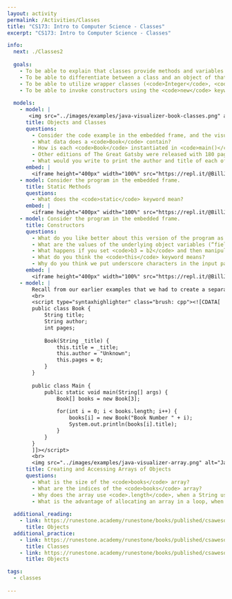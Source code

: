 ```yaml
---
layout: activity
permalink: /Activities/Classes
title: "CS173: Intro to Computer Science - Classes"
excerpt: "CS173: Intro to Computer Science - Classes"

info:
  next: ./Classes2
  
  goals: 
    - To be able to explain that classes provide methods and variables that represent complex nouns or ideas as a collection of data and functionality.
    - To be able to differentiate between a class and an object of that type.
    - To be able to utilize wrapper classes (<code>Integer</code>, <code>Double</code>) to enable functionality upon the primitive types.
    - To be able to invoke constructors using the <code>new</code> keyword.
    
  models:
    - model: |
       <img src="../images/examples/java-visualizer-book-classes.png" alt="Java Visualizer Class Overview of a Book Class"><br><small>Java Visualizer: <a href=https://cscircles.cemc.uwaterloo.ca/java_visualize>https://cscircles.cemc.uwaterloo.ca/java_visualize</a></small>
      title: Objects and Classes
      questions:
        - Consider the code example in the embedded frame, and the visualization of the class structures in the model.  What do you notice about the name of the class and the file in which it is saved?
        - What data does a <code>Book</code> contain?
        - How is each <code>Book</code> instantiated in <code>main()</code>?
        - Other editions of The Great Gatsby were released with 180 pages.  What would you change in the code to reflect this?
        - What would you write to print the author and title of each of these books? 
      embed: |
        <iframe height="400px" width="100%" src="https://repl.it/@BillJr99/JavaClassExample?lite=true" scrolling="no" frameborder="no" allowtransparency="true" allowfullscreen="true" sandbox="allow-forms allow-pointer-lock allow-popups allow-same-origin allow-scripts allow-modals"></iframe>   
    - model: Consider the program in the embedded frame.
      title: Static Methods
      questions:
        - What does the <code>static</code> keyword mean?
      embed: |
        <iframe height="400px" width="100%" src="https://repl.it/@BillJr99/JavaMovieClassExample?lite=true" scrolling="no" frameborder="no" allowtransparency="true" allowfullscreen="true" sandbox="allow-forms allow-pointer-lock allow-popups allow-same-origin allow-scripts allow-modals"></iframe> 
    - model: Consider the program in the embedded frame.
      title: Constructors
      questions:
        - What do you like better about this version of the program as opposed to the prior one?
        - What are the values of the underlying object variables (“fields”) title, author, and pages for the Book objects <code>b1</code>, <code>b2</code>, <code>b3</code>, and <code>b4</code>? 
        - What happens if you set <code>b3 = b2</code> and then manipulate the fields of <code>b2</code> or <code>b3</code>?
        - What do you think the <code>this</code> keyword means?
        - Why do you think we put underscore characters in the input parameters to the constructor, like <code>_pages</code>?     
      embed: |
        <iframe height="400px" width="100%" src="https://repl.it/@BillJr99/JavaConstructorExample?lite=true" scrolling="no" frameborder="no" allowtransparency="true" allowfullscreen="true" sandbox="allow-forms allow-pointer-lock allow-popups allow-same-origin allow-scripts allow-modals"></iframe> 
    - model: |
        Recall from our earlier examples that we had to create a separate Book object variable for each Book we wanted to create.  We can simplify things by creating a single variable that refers to the whole collection.  This is called an array.  They allow us to leverage loops to quickly iterate over a collection of values or objects.
        <br>
        <script type="syntaxhighlighter" class="brush: cpp"><![CDATA[
        public class Book {
            String title;
            String author;
            int pages;
            
            Book(String _title) {
                this.title = _title;
                this.author = "Unknown";
                this.pages = 0;
            }
        }
        
        public class Main {
            public static void main(String[] args) {
                Book[] books = new Book[3];
                
                for(int i = 0; i < books.length; i++) {
                    books[i] = new Book("Book Number " + i);
                    System.out.println(books[i].title);
                }
            }
        }
        ]]></script>         
        <br>
        <img src="../images/examples/java-visualizer-array.png" alt="Java Visualizer Example of an Array" />
      title: Creating and Accessing Arrays of Objects
      questions:
        - What is the size of the <code>books</code> array?
        - What are the indices of the <code>books</code> array?
        - Why does the array use <code>.length</code>, when a String uses <code>.length()</code>, to report its size?
        - What is the advantage of allocating an array in a loop, when the book titles may need to be set individually?
        
  additional_reading:
    - link: https://runestone.academy/runestone/books/published/csawesome/Unit2-Using-Objects/topic-2-1-objects-intro-turtles.html
      title: Objects   
  additional_practice:
    - link: https://runestone.academy/runestone/books/published/csawesome/Unit5-Writing-Classes/Exercises.html
      title: Classes
    - link: https://runestone.academy/runestone/books/published/csawesome/Unit2-Using-Objects/Exercises.html
      title: Objects

tags:
  - classes
  
---
```


